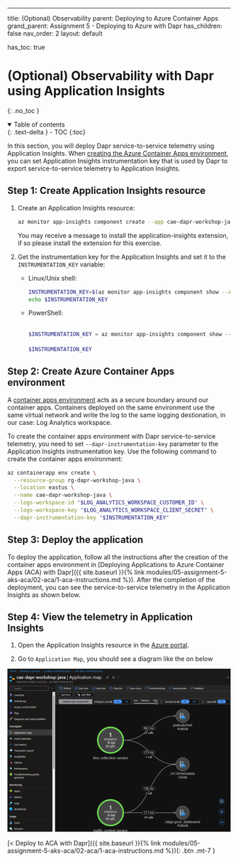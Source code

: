 ---
title: (Optional) Observability
parent: Deploying to Azure Container Apps
grand_parent: Assignment 5 - Deploying to Azure with Dapr
has_children: false
nav_order: 2
layout: default

has_toc: true


# (Optional) Observability with Dapr using Application Insights


{: .no_toc }

<details open markdown="block">
  <summary>
    Table of contents
  </summary>
  {: .text-delta }
- TOC
{:toc}
</details>


In this section, you will deploy Dapr service-to-service telemetry using Application Insights. When [creating the Azure Container Apps environment](https://learn.microsoft.com/en-us/cli/azure/containerapp/env?view=azure-cli-latest#az-containerapp-env-create), you can set Application Insights instrumentation key that is used by Dapr to export service-to-service telemetry to Application Insights.

## Step 1: Create Application Insights resource

1. Create an Application Insights resource:

    ```bash
    az monitor app-insights component create --app cae-dapr-workshop-java --location eastus --kind web -g rg-dapr-workshop-java --application-type web
    ```

    You may receive a message to install the application-insights extension, if so please install the extension for this exercise.

1. Get the instrumentation key for the Application Insights and set it to the `INSTRUMENTATION_KEY` variable:

    - Linux/Unix shell:

      ```bash
      INSTRUMENTATION_KEY=$(az monitor app-insights component show --app cae-dapr-workshop-java -g rg-dapr-workshop-java --query instrumentationKey)
      echo $INSTRUMENTATION_KEY
      ```

    - PowerShell:

      ```powershell

      $INSTRUMENTATION_KEY = az monitor app-insights component show --app cae-dapr-workshop-java -g rg-dapr-workshop-java --query instrumentationKey

      $INSTRUMENTATION_KEY
      ```

## Step 2: Create Azure Container Apps environment

A [container apps environment](https://learn.microsoft.com/en-us/azure/container-apps/environment) acts as a secure boundary around our container apps. Containers deployed on the same environment use the same virtual network and write the log to the same logging destionation, in our case: Log Analytics workspace.

To create the container apps environment with Dapr service-to-service telemetry, you need to set `--dapr-instrumentation-key` parameter to the Application Insights instrumentation key. Use the following command to create the container apps environment:

```bash
az containerapp env create \
  --resource-group rg-dapr-workshop-java \
  --location eastus \
  --name cae-dapr-workshop-java \
  --logs-workspace-id "$LOG_ANALYTICS_WORKSPACE_CUSTOMER_ID" \
  --logs-workspace-key "$LOG_ANALYTICS_WORKSPACE_CLIENT_SECRET" \
  --dapr-instrumentation-key "$INSTRUMENTATION_KEY"
```

## Step 3: Deploy the application

To deploy the application, follow all the instructions after the creation of the container apps environment in [Deploying Applications to Azure Container Apps (ACA) with Dapr]({{ site.baseurl }}{% link modules/05-assignment-5-aks-aca/02-aca/1-aca-instructions.md %}). After the completion of the deployment, you can see the service-to-service telemetry in the Application Insights as shown below.

## Step 4: View the telemetry in Application Insights

1. Open the Application Insights resource in the [Azure portal]([https](https://portal.azure.com/)).

1. Go to `Application Map`, you should see a diagram like the on below

![Dapr Telemetry](../../../assets/image/../images/dapr-telemetry.png)


<span class="fs-3">
[< Deploy to ACA with Dapr]({{ site.baseurl }}{% link modules/05-assignment-5-aks-aca/02-aca/1-aca-instructions.md %}){: .btn .mt-7 }
</span>

